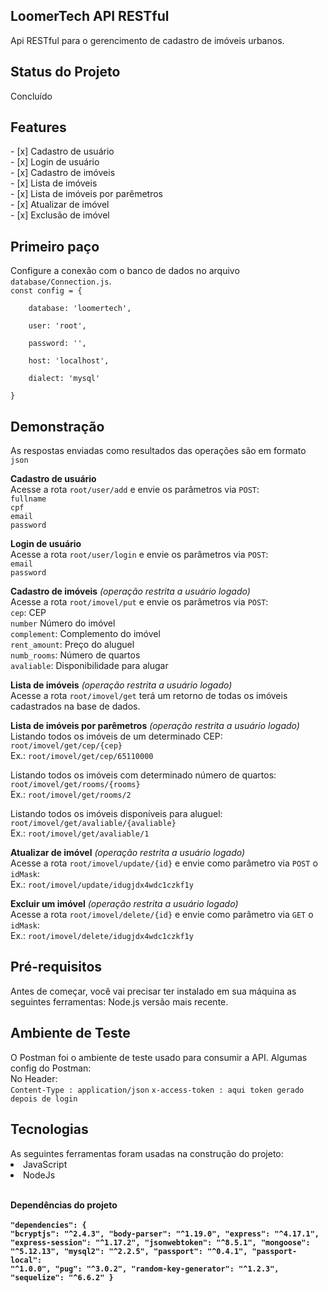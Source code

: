 <h2 align="left">LoomerTech API RESTful</h2>

Api RESTful para o gerencimento de cadastro de imóveis urbanos.

<h2 align="left">Status do Projeto</h2>
Concluído

<h2 align="left">Features</h2>
- [x] Cadastro de usuário<br>
- [x] Login de usuário<br>
- [x] Cadastro de imóveis<br>
- [x] Lista de imóveis<br>
- [x] Lista de imóveis por parêmetros<br>
- [x] Atualizar de imóvel<br>
- [x] Exclusão de imóvel<br>

<h2 align="left">Primeiro paço</h2>
Configure a conexão com o banco de dados no arquivo <code>database/Connection.js</code>.<br>
<code>const config = {<br>
    database: 'loomertech',<br>
    user: 'root',<br>
    password: '',<br>
    host: 'localhost',<br>
    dialect: 'mysql'<br>
}</code>

<h2 align="left">Demonstração</h2>
As respostas enviadas como resultados das operações são em formato <code>json</code><br>

<b>Cadastro de usuário</b><br>
Acesse a rota <code>root/user/add</code> e envie os parâmetros via <code>POST</code>:<br>
<code>fullname</code><br>
<code>cpf</code><br>
<code>email</code><br>
<code>password</code><br>

<p></p>

<b>Login de usuário</b><br>
Acesse a rota <code>root/user/login</code> e envie os parâmetros via <code>POST</code>:<br>
<code>email</code><br>
<code>password</code><br>

<b>Cadastro de imóveis</b> <i>(operação restrita a usuário logado)</i><br>
Acesse a rota <code>root/imovel/put</code> e envie os parâmetros via <code>POST</code>:<br>
<code>cep</code>: CEP<br>
<code>number</code> Número do imóvel<br>
<code>complement</code>: Complemento do imóvel<br>
<code>rent_amount</code>: Preço do aluguel<br>
<code>numb_rooms</code>: Número de quartos<br>
<code>avaliable</code>: Disponibilidade para alugar<br>

<b>Lista de imóveis</b> <i>(operação restrita a usuário logado)</i><br>
Acesse a rota <code>root/imovel/get</code> terá um retorno de todas os imóveis cadastrados na base de dados.<br>

<b>Lista de imóveis por parêmetros</b> <i>(operação restrita a usuário logado)</i><br>
Listando todos os imóveis de um determinado CEP: <code>root/imovel/get/cep/{cep}</code><br>
Ex.: <code>root/imovel/get/cep/65110000</code><br>

Listando todos os imóveis com determinado número de quartos: <code>root/imovel/get/rooms/{rooms}</code><br>
Ex.: <code>root/imovel/get/rooms/2</code><br>

Listando todos os imóveis disponíveis para aluguel: <code>root/imovel/get/avaliable/{avaliable}</code><br>
Ex.: <code>root/imovel/get/avaliable/1</code><br>

<b>Atualizar de imóvel</b> <i>(operação restrita a usuário logado)</i><br>
Acesse a rota <code>root/imovel/update/{id}</code> e envie como parâmetro via <code>POST</code> o <code>idMask</code>:<br>
Ex.: <code>root/imovel/update/idugjdx4wdc1czkf1y</code>

<b>Excluir um imóvel</b> <i>(operação restrita a usuário logado)</i><br>
Acesse a rota <code>root/imovel/delete/{id}</code> e envie como parâmetro via <code>GET</code> o <code>idMask</code>:<br>
Ex.: <code>root/imovel/delete/idugjdx4wdc1czkf1y</code>

<h2>Pré-requisitos</h2>
Antes de começar, você vai precisar ter instalado em sua máquina as seguintes ferramentas:
Node.js versão mais recente.

<h2>Ambiente de Teste</h2>
O Postman foi o ambiente de teste usado para consumir a API.
Algumas config do Postman:<br>
No Header:<br>
<code>Content-Type : application/json</code>
<code>x-access-token : aqui token gerado depois de login</code>

<h2>Tecnologias</h2>
As seguintes ferramentas foram usadas na construção do projeto:<br>
<li>JavaScript</li>
<li>NodeJs</li>
<br>

<b>Dependências do projeto</br><br>
<code>"dependencies": {
    "bcryptjs": "^2.4.3",
    "body-parser": "^1.19.0",
    "express": "^4.17.1",
    "express-session": "^1.17.2",
    "jsonwebtoken": "^8.5.1",
    "mongoose": "^5.12.13",
    "mysql2": "^2.2.5",
    "passport": "^0.4.1",
    "passport-local": "^1.0.0",
    "pug": "^3.0.2",
    "random-key-generator": "^1.2.3",
    "sequelize": "^6.6.2"
  }</code>
